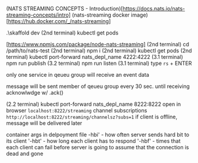 (NATS STREAMING CONCEPTS - Introduction)[https://docs.nats.io/nats-streaming-concepts/intro]
(nats-streaming docker image)[https://hub.docker.com/_/nats-streaming]

.\skaffold dev
(2nd terminal) kubectl get pods

[https://www.npmjs.com/package/node-nats-streaming]
(2nd terminal) cd /path/to/nats-test
(2nd terminal) npm i
(2nd terminal) kubectl get pods
(2nd terminal) kubectl port-forward nats_depl_name 4222:4222
(3.1 terminal) npm run publish
(3.2 terminal) npm run listen
(3.1 terminal) type `rs` + ENTER

only one service in qeueu group will receive an event data

message will be sent member of qeueu group every 30 sec. until receiving acknowlwdge w/ .ack()

(2.2 terminal) kubectl port-forward nats_depl_name 8222:8222
open in browser `localhost:8222/streaming`
channel subscriptions `http://localhost:8222/streaming/channelsz?subs=1` 
if client is offline, message will be delivered later

container args in delpoyment file 
-hbi' - how often server sends hard bit to its client
'-hbt' - how long each client has to respond
'-hbf' - times that each client can fail before server is going to assume that the connection is dead and gone